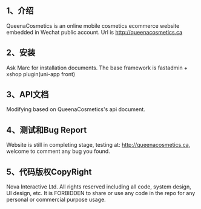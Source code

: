 
1、介绍
------------
QueenaCosmetics is an online mobile cosmetics ecommerce website embedded in Wechat public account. Url is http://queenacosmetics.ca

2、安装
------------
Ask Marc for installation documents. The base framework is fastadmin + xshop plugin(uni-app front) 


3、API文档
------------
Modifying based on QueenaCosmetics's api document.

4、测试和Bug Report
------------
Website is still in completing stage, testing at: http://queenacosmetics.ca, welcome to comment any bug you found.

5、代码版权CopyRight
------------
Nova Interactive Ltd. All rights reserved including all code, system design, UI design, etc. It is FORBIDDEN to share
or use any code in the repo for any personal or commercial purpose usage. 
